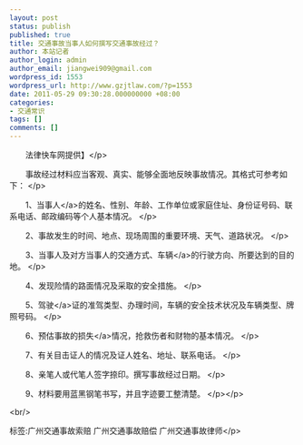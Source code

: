 ```yaml
---
layout: post
status: publish
published: true
title: 交通事故当事人如何撰写交通事故经过？
author: 本站记者
author_login: admin
author_email: jiangwei909@gmail.com
wordpress_id: 1553
wordpress_url: http://www.gzjtlaw.com/?p=1553
date: 2011-05-29 09:30:28.000000000 +08:00
categories:
- 交通常识
tags: []
comments: []
---
```

<p><p>　　法律快车网提供】<&#47;p><p>　　事故经过材料应当客观、真实、能够全面地反映事故情况。其格式可参考如下： <&#47;p><p>　　1、<a>当事人<&#47;a>的姓名、性别、年龄、工作单位或家庭住址、身份证号码、联系电话、邮政编码等个人基本情况。 <&#47;p><p>　　2、事故发生的时间、地点、现场周围的重要环境、天气、道路状况。 <&#47;p><p>　　3、当事人及对方当事人的交通方式、<a>车辆<&#47;a>的行驶方向、所要达到的目的地。 <&#47;p><p>　　4、发现险情的路面情况及采取的安全措施。 <&#47;p><p>　　5、<a>驾驶<&#47;a>证的准驾类型、办理时间，车辆的安全技术状况及车辆类型、牌照号码。 <&#47;p><p>　　6、预估事故的<a>损失<&#47;a>情况，抢救伤者和财物的基本情况。 <&#47;p><p>　　7、有关目击证人的情况及证人姓名、地址、联系电话。 <&#47;p><p>　　8、亲笔人或代笔人签字捺印。撰写事故经过日期。 <&#47;p><p>　　9、材料要用蓝黑钢笔书写，并且字迹要工整清楚。 <&#47;p><&#47;p><br&#47;><p>标签:广州交通事故索赔 广州交通事故赔偿 广州交通事故律师<&#47;p>
